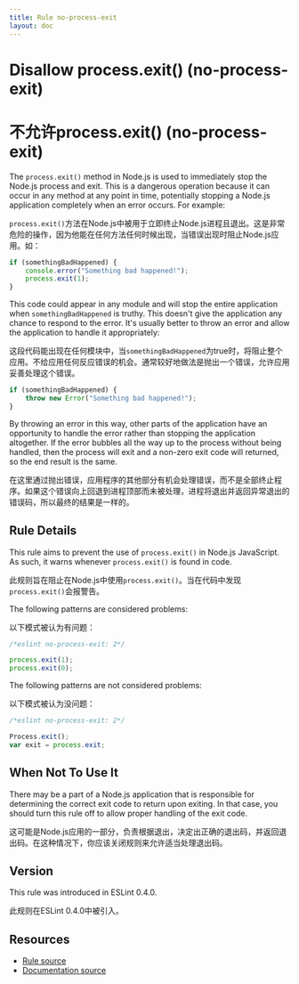 ```yaml
---
title: Rule no-process-exit
layout: doc
---
```

<!-- Note: No pull requests accepted for this file. See README.md in the root directory for details. -->

# Disallow process.exit() (no-process-exit)

# 不允许process.exit() (no-process-exit)

The `process.exit()` method in Node.js is used to immediately stop the Node.js process and exit. This is a dangerous operation because it can occur in any method at any point in time, potentially stopping a Node.js application completely when an error occurs. For example:

`process.exit()`方法在Node.js中被用于立即终止Node.js进程且退出。这是非常危险的操作，因为他能在任何方法任何时候出现，当错误出现时阻止Node.js应用。如：

```js
if (somethingBadHappened) {
    console.error("Something bad happened!");
    process.exit(1);
}
```

This code could appear in any module and will stop the entire application when `somethingBadHappened` is truthy. This doesn't give the application any chance to respond to the error. It's usually better to throw an error and allow the application to handle it appropriately:

这段代码能出现在任何模块中，当`somethingBadHappened`为true时，将阻止整个应用。不给应用任何反应错误的机会。通常较好地做法是抛出一个错误，允许应用妥善处理这个错误。

```js
if (somethingBadHappened) {
    throw new Error("Something bad happened!");
}
```

By throwing an error in this way, other parts of the application have an opportunity to handle the error rather than stopping the application altogether. If the error bubbles all the way up to the process without being handled, then the process will exit and a non-zero exit code will returned, so the end result is the same.

在这里通过抛出错误，应用程序的其他部分有机会处理错误，而不是全部终止程序。如果这个错误向上回退到进程顶部而未被处理，进程将退出并返回异常退出的错误码，所以最终的结果是一样的。

## Rule Details

This rule aims to prevent the use of `process.exit()` in Node.js JavaScript. As such, it warns whenever `process.exit()` is found in code.

此规则旨在阻止在Node.js中使用`process.exit()`。当在代码中发现`process.exit()`会报警告。

The following patterns are considered problems:

以下模式被认为有问题：

```js
/*eslint no-process-exit: 2*/

process.exit(1);
process.exit(0);
```

The following patterns are not considered problems:

以下模式被认为没问题：

```js
/*eslint no-process-exit: 2*/

Process.exit();
var exit = process.exit;
```

## When Not To Use It

There may be a part of a Node.js application that is responsible for determining the correct exit code to return upon exiting. In that case, you should turn this rule off to allow proper handling of the exit code.

这可能是Node.js应用的一部分，负责根据退出，决定出正确的退出码，并返回退出码。在这种情况下，你应该关闭规则来允许适当处理退出码。

## Version

This rule was introduced in ESLint 0.4.0.

此规则在ESLint 0.4.0中被引入。

## Resources

* [Rule source](https://github.com/eslint/eslint/tree/master/lib/rules/no-process-exit.js)
* [Documentation source](https://github.com/eslint/eslint/tree/master/docs/rules/no-process-exit.md)
